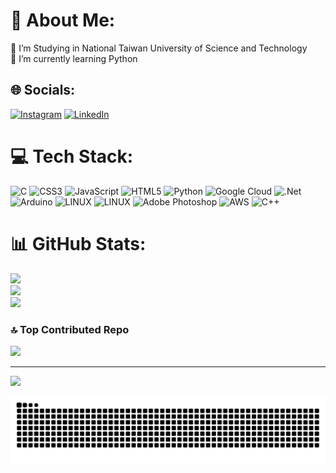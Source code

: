 # 💫 About Me:
🔭 I’m Studying in National Taiwan University of Science and Technology<br>🌱 I’m currently learning Python


## 🌐 Socials:
[![Instagram](https://img.shields.io/badge/Instagram-%23E4405F.svg?logo=Instagram&logoColor=white)](https://instagram.com/yizhe_0407) [![LinkedIn](https://img.shields.io/badge/LinkedIn-%230077B5.svg?logo=linkedin&logoColor=white)](https://linkedin.com/in/yizhe-liao) 

# 💻 Tech Stack:
![C](https://img.shields.io/badge/c-%2300599C.svg?style=flat&logo=c&logoColor=white) ![CSS3](https://img.shields.io/badge/css3-%231572B6.svg?style=flat&logo=css3&logoColor=white) ![JavaScript](https://img.shields.io/badge/javascript-%23323330.svg?style=flat&logo=javascript&logoColor=%23F7DF1E) ![HTML5](https://img.shields.io/badge/html5-%23E34F26.svg?style=flat&logo=html5&logoColor=white) ![Python](https://img.shields.io/badge/python-3670A0?style=flat&logo=python&logoColor=ffdd54) ![Google Cloud](https://img.shields.io/badge/Google%20Cloud-%234285F4.svg?style=flat&logo=google-cloud&logoColor=white) ![.Net](https://img.shields.io/badge/.NET-5C2D91?style=flat&logo=.net&logoColor=white) ![Arduino](https://img.shields.io/badge/-Arduino-00979D?style=flat&logo=Arduino&logoColor=white) ![LINUX](https://img.shields.io/badge/Linux-FCC624?style=flat&logo=linux&logoColor=black) ![LINUX](https://img.shields.io/badge/Linux-FCC624?style=flat&logo=linux&logoColor=black) ![Adobe Photoshop](https://img.shields.io/badge/adobephotoshop-%2331A8FF.svg?style=flat&logo=adobephotoshop&logoColor=white) ![AWS](https://img.shields.io/badge/AWS-%23FF9900.svg?style=flat&logo=amazon-aws&logoColor=white) ![C++](https://img.shields.io/badge/c++-%2300599C.svg?style=flat&logo=c%2B%2B&logoColor=white)
# 📊 GitHub Stats:
![](https://github-readme-stats.vercel.app/api?username=Yizhe0407&theme=dark&hide_border=false&include_all_commits=true&count_private=true)<br/>
![](https://github-readme-streak-stats.herokuapp.com/?user=Yizhe0407&theme=dark&hide_border=false)<br/>
![](https://github-readme-stats.vercel.app/api/top-langs/?username=Yizhe0407&theme=dark&hide_border=false&include_all_commits=true&count_private=true&layout=compact)

### 🔝 Top Contributed Repo
![](https://github-contributor-stats.vercel.app/api?username=Yizhe0407&limit=5&theme=dark&combine_all_yearly_contributions=true)

---
[![](https://visitcount.itsvg.in/api?id=Yizhe0407&icon=0&color=0)](https://visitcount.itsvg.in)

<!-- Proudly created with GPRM ( https://gprm.itsvg.in ) -->

<img alt="snake eating my contributions" src="https://raw.githubusercontent.com/Yizhe0407/Yizhe0407/output/github-contribution-grid-snake-dark.svg" />


